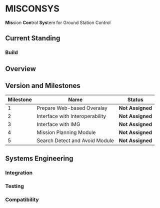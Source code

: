 # MISCONSYS
<b>Mis</b>sion <b>Con</b>trol <b>Sys</b>tem for Ground Station Control

## Current Standing
### Build
## Overview
## Version and Milestones
Milestone | Name | Status
--- | --- | ---
1 |  Prepare Web-based Overalay | <b>Not Assigned</b>
2 | Interface with Interoperability | <b>Not Assigned</b>
3 | Interface with IMG | <b>Not Assigned</b>
4 | Mission Planning Module | <b>Not Assigned</b>
5 | Search Detect and Avoid Module | <b>Not Assigned</b>

## Systems Engineering
### Integration
### Testing
### Compatibility
